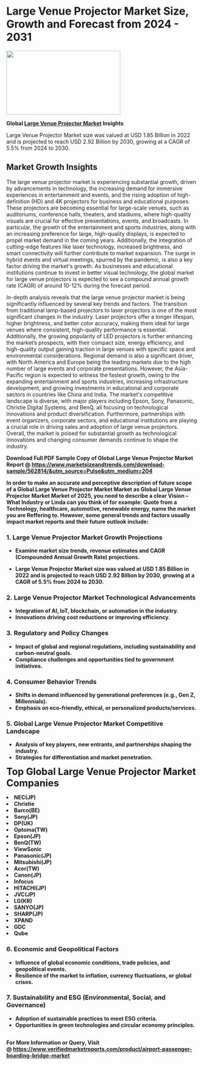 <H1>Large Venue Projector Market Size, Growth and Forecast from 2024 - 2031</H1><img class="aligncenter size-medium wp-image-584254" src="https://thirdeyenews.in/wp-content/uploads/2024/09/Global-Market-Research-300x168.jpeg" alt="" width="300" height="168" /><p><strong>Global&nbsp;<a href="https://www.marketsizeandtrends.com/download-sample/562814/&amp;utm_source=Pulse&amp;utm_medium=204">Large Venue Projector Market</a> Insights</strong></p><p>Large Venue Projector Market size was valued at USD 1.85 Billion in 2022 and is projected to reach USD 2.92 Billion by 2030, growing at a CAGR of 5.5% from 2024 to 2030.</p><p><h2>Market Growth Insights</h2> <p>The large venue projector market is experiencing substantial growth, driven by advancements in technology, the increasing demand for immersive experiences in entertainment and events, and the rising adoption of high-definition (HD) and 4K projectors for business and educational purposes. These projectors are becoming essential for large-scale venues, such as auditoriums, conference halls, theaters, and stadiums, where high-quality visuals are crucial for effective presentations, events, and broadcasts. In particular, the growth of the entertainment and sports industries, along with an increasing preference for large, high-quality displays, is expected to propel market demand in the coming years. Additionally, the integration of cutting-edge features like laser technology, increased brightness, and smart connectivity will further contribute to market expansion. The surge in hybrid events and virtual meetings, spurred by the pandemic, is also a key factor driving the market's growth. As businesses and educational institutions continue to invest in better visual technology, the global market for large venue projectors is expected to see a compound annual growth rate (CAGR) of around 10-12% during the forecast period.</p> <p><strong></strong></p> <p>In-depth analysis reveals that the large venue projector market is being significantly influenced by several key trends and factors. The transition from traditional lamp-based projectors to laser projectors is one of the most significant changes in the industry. Laser projectors offer a longer lifespan, higher brightness, and better color accuracy, making them ideal for large venues where consistent, high-quality performance is essential. Additionally, the growing popularity of LED projectors is further enhancing the market’s prospects, with their compact size, energy efficiency, and high-quality output gaining traction in large venues with specific space and environmental considerations. Regional demand is also a significant driver, with North America and Europe being the leading markets due to the high number of large events and corporate presentations. However, the Asia-Pacific region is expected to witness the fastest growth, owing to the expanding entertainment and sports industries, increasing infrastructure development, and growing investments in educational and corporate sectors in countries like China and India. The market's competitive landscape is diverse, with major players including Epson, Sony, Panasonic, Christie Digital Systems, and BenQ, all focusing on technological innovations and product diversification. Furthermore, partnerships with event organizers, corporate sectors, and educational institutions are playing a crucial role in driving sales and adoption of large venue projectors. Overall, the market is poised for substantial growth as technological innovations and changing consumer demands continue to shape the industry.</p> <p><strong></p><p><span class=""><strong>Download Full PDF Sample Copy of Global Large Venue Projector Market Report</strong> @ <a href="https://www.marketsizeandtrends.com/download-sample/562814/&amp;utm_source=Pulse&amp;utm_medium=204" target="_blank">https://www.marketsizeandtrends.com/download-sample/562814/&amp;utm_source=Pulse&amp;utm_medium=204</a></span></p><p>In order to make an accurate and perceptive description of future scope of a Global&nbsp;Large Venue Projector Market Market as Global&nbsp;Large Venue Projector Market Market of 2025, you need to describe a clear Vision &ndash; What Industry or Linda can you think of for example: Quote from a Technology, healthcare, automotive, renewable energy, name the market you are Reffering to. However, some general trends and factors usually impact market reports and their future outlook include:</p><h3>1.&nbsp;<strong>Large Venue Projector Market Growth Projections</strong></h3><ul><li>Examine market size trends, revenue estimates and CAGR (Compounded Annual Growth Rate) projections.</li><li><p>Large Venue Projector Market size was valued at USD 1.85 Billion in 2022 and is projected to reach USD 2.92 Billion by 2030, growing at a CAGR of 5.5% from 2024 to 2030.</p></li></ul><h3>2.&nbsp;<strong>Large Venue Projector Market Technological Advancements</strong></h3><ul><li>Integration of AI, IoT, blockchain, or automation in the industry.</li><li>Innovations driving cost reductions or improving efficiency.</li></ul><h3>3.&nbsp;<strong>Regulatory and Policy Changes</strong></h3><ul><li>Impact of global and regional regulations, including sustainability and carbon-neutral goals.</li><li>Compliance challenges and opportunities tied to government initiatives.</li></ul><h3>4.&nbsp;<strong>Consumer Behavior Trends</strong></h3><ul><li>Shifts in demand influenced by generational preferences (e.g., Gen Z, Millennials).</li><li>Emphasis on eco-friendly, ethical, or personalized products/services.</li></ul><h3>5.&nbsp;<strong>Global Large Venue Projector Market Competitive Landscape</strong></h3><ul><li>Analysis of key players, new entrants, and partnerships shaping the industry.</li><li>Strategies for differentiation and market penetration.</li></ul><p data-pm-slice="1 1 []"><span style="color: inherit; font-family: inherit; font-size: 25px;">Top Global Large Venue Projector Market Companies</span></p><div class="" data-test-id=""><p><li>NEC(JP)</li><li> Christie</li><li> Barco(BE)</li><li> Sony(JP)</li><li> DP(UK)</li><li> Optoma(TW)</li><li> Epson(JP)</li><li> BenQ(TW)</li><li> ViewSonic</li><li> Panasonic(JP)</li><li> Mitsubishi(JP)</li><li> Acer(TW)</li><li> Canon(JP)</li><li> Infocus</li><li> HITACHI(JP)</li><li> JVC(JP)</li><li> LG(KR)</li><li> SANYO(JP)</li><li> SHARP(JP)</li><li> XPAND</li><li> GDC</li><li> Qube</li></p></div><h3>6.&nbsp;<strong>Economic and Geopolitical Factors</strong></h3><ul><li>Influence of global economic conditions, trade policies, and geopolitical events.</li><li>Resilience of the market to inflation, currency fluctuations, or global crises.</li></ul><h3>7.&nbsp;<strong>Sustainability and ESG (Environmental, Social, and Governance)</strong></h3><ul><li>Adoption of sustainable practices to meet ESG criteria.</li><li>Opportunities in green technologies and circular economy principles.</li></ul><h2><strong style="font-size: 14px;">For More Information or Query, Visit @&nbsp;</strong><a style="background-color: #ffffff; font-size: 14px;" href="https://www.marketsizeandtrends.com/report/large-venue-projector-market/" target="_blank">https://www.verifiedmarketreports.com/product/airport-passenger-boarding-bridge-market</a></h2>
